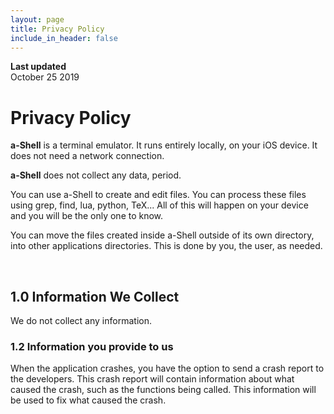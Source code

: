 ```yaml
---
layout: page
title: Privacy Policy
include_in_header: false
---
```


**Last updated**  
October 25 2019

# Privacy Policy

**a-Shell** is a terminal emulator. It runs entirely locally, on your iOS device. It does not need a network connection. 
	

**a-Shell** does not collect any data, period. 

You can use a-Shell to create and edit files. You can process these files using grep, find, lua, python, TeX... All of this will happen on your device and you will be the only one to know. 

You can move the files created inside a-Shell outside of its own directory, into other applications directories. This is done by you, the user, as needed.

<br>

## 1.0 Information We Collect

We do not collect any information. 


### 1.2 Information you provide to us 

When the application crashes, you have the option to send a crash report to the developers. This crash report will contain information about what caused the crash, such as the functions being called. This information will be used to fix what caused the crash. 

